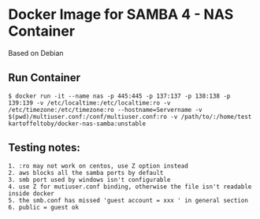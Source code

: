 # Docker Image for SAMBA 4 - NAS Container

Based on Debian

## Run Container

```
$ docker run -it --name nas -p 445:445 -p 137:137 -p 138:138 -p 139:139 -v /etc/localtime:/etc/localtime:ro -v /etc/timezone:/etc/timezone:ro --hostname=Servername -v $(pwd)/multiuser.conf:/conf/multiuser.conf:ro -v /path/to/:/home/test kartoffeltoby/docker-nas-samba:unstable
```

## Testing notes:
    1. :ro may not work on centos, use Z option instead
    2. aws blocks all the samba ports by default
    3. smb port used by windows isn't configurable
    4. use Z for mutiuser.conf binding, otherwise the file isn't readable inside docker
    5. the smb.conf has missed 'guest account = xxx ' in general section
    6. public = guest ok
    

